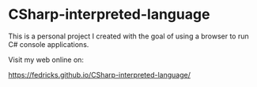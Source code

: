# CSharp-interpreted-language

This is a personal project I created with the goal of using a browser to run C# console applications.

Visit my web online on: 

https://fedricks.github.io/CSharp-interpreted-language/ 
